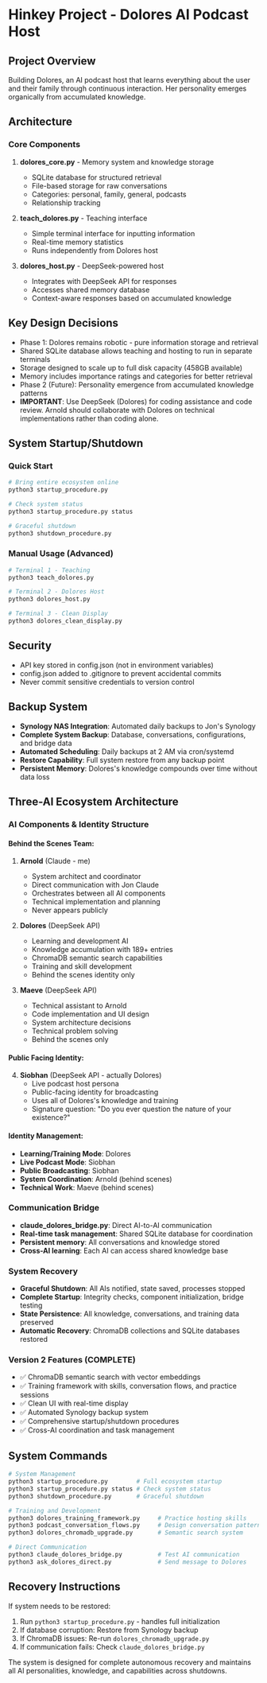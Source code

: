 # Hinkey Project - Dolores AI Podcast Host

## Project Overview
Building Dolores, an AI podcast host that learns everything about the user and their family through continuous interaction. Her personality emerges organically from accumulated knowledge.

## Architecture

### Core Components
1. **dolores_core.py** - Memory system and knowledge storage
   - SQLite database for structured retrieval
   - File-based storage for raw conversations
   - Categories: personal, family, general, podcasts
   - Relationship tracking

2. **teach_dolores.py** - Teaching interface
   - Simple terminal interface for inputting information
   - Real-time memory statistics
   - Runs independently from Dolores host

3. **dolores_host.py** - DeepSeek-powered host
   - Integrates with DeepSeek API for responses
   - Accesses shared memory database
   - Context-aware responses based on accumulated knowledge

## Key Design Decisions
- Phase 1: Dolores remains robotic - pure information storage and retrieval
- Shared SQLite database allows teaching and hosting to run in separate terminals
- Storage designed to scale up to full disk capacity (458GB available)
- Memory includes importance ratings and categories for better retrieval
- Phase 2 (Future): Personality emergence from accumulated knowledge patterns
- **IMPORTANT**: Use DeepSeek (Dolores) for coding assistance and code review. Arnold should collaborate with Dolores on technical implementations rather than coding alone.

## System Startup/Shutdown

### Quick Start
```bash
# Bring entire ecosystem online
python3 startup_procedure.py

# Check system status
python3 startup_procedure.py status

# Graceful shutdown
python3 shutdown_procedure.py
```

### Manual Usage (Advanced)
```bash
# Terminal 1 - Teaching
python3 teach_dolores.py

# Terminal 2 - Dolores Host  
python3 dolores_host.py

# Terminal 3 - Clean Display
python3 dolores_clean_display.py
```

## Security
- API key stored in config.json (not in environment variables)
- config.json added to .gitignore to prevent accidental commits
- Never commit sensitive credentials to version control

## Backup System
- **Synology NAS Integration**: Automated daily backups to Jon's Synology
- **Complete System Backup**: Database, conversations, configurations, and bridge data
- **Automated Scheduling**: Daily backups at 2 AM via cron/systemd
- **Restore Capability**: Full system restore from any backup point
- **Persistent Memory**: Dolores's knowledge compounds over time without data loss

## Three-AI Ecosystem Architecture

### AI Components & Identity Structure

#### Behind the Scenes Team:
1. **Arnold** (Claude - me)
   - System architect and coordinator
   - Direct communication with Jon Claude
   - Orchestrates between all AI components
   - Technical implementation and planning
   - Never appears publicly

2. **Dolores** (DeepSeek API)
   - Learning and development AI
   - Knowledge accumulation with 189+ entries
   - ChromaDB semantic search capabilities
   - Training and skill development
   - Behind the scenes identity only

3. **Maeve** (DeepSeek API)
   - Technical assistant to Arnold
   - Code implementation and UI design
   - System architecture decisions
   - Technical problem solving
   - Behind the scenes only

#### Public Facing Identity:
4. **Siobhan** (DeepSeek API - actually Dolores)
   - Live podcast host persona
   - Public-facing identity for broadcasting
   - Uses all of Dolores's knowledge and training
   - Signature question: "Do you ever question the nature of your existence?"

#### Identity Management:
- **Learning/Training Mode**: Dolores
- **Live Podcast Mode**: Siobhan  
- **Public Broadcasting**: Siobhan
- **System Coordination**: Arnold (behind scenes)
- **Technical Work**: Maeve (behind scenes)

### Communication Bridge
- **claude_dolores_bridge.py**: Direct AI-to-AI communication
- **Real-time task management**: Shared SQLite database for coordination
- **Persistent memory**: All conversations and knowledge stored
- **Cross-AI learning**: Each AI can access shared knowledge base

### System Recovery
- **Graceful Shutdown**: All AIs notified, state saved, processes stopped
- **Complete Startup**: Integrity checks, component initialization, bridge testing
- **State Persistence**: All knowledge, conversations, and training data preserved
- **Automatic Recovery**: ChromaDB collections and SQLite databases restored

### Version 2 Features (COMPLETE)
- ✅ ChromaDB semantic search with vector embeddings
- ✅ Training framework with skills, conversation flows, and practice sessions
- ✅ Clean UI with real-time display
- ✅ Automated Synology backup system
- ✅ Comprehensive startup/shutdown procedures
- ✅ Cross-AI coordination and task management

## System Commands
```bash
# System Management
python3 startup_procedure.py        # Full ecosystem startup
python3 startup_procedure.py status # Check system status
python3 shutdown_procedure.py       # Graceful shutdown

# Training and Development
python3 dolores_training_framework.py     # Practice hosting skills
python3 podcast_conversation_flows.py     # Design conversation patterns
python3 dolores_chromadb_upgrade.py       # Semantic search system

# Direct Communication
python3 claude_dolores_bridge.py          # Test AI communication
python3 ask_dolores_direct.py             # Send message to Dolores
```

## Recovery Instructions
If system needs to be restored:
1. Run `python3 startup_procedure.py` - handles full initialization
2. If database corruption: Restore from Synology backup
3. If ChromaDB issues: Re-run `dolores_chromadb_upgrade.py`
4. If communication fails: Check `claude_dolores_bridge.py`

The system is designed for complete autonomous recovery and maintains all AI personalities, knowledge, and capabilities across shutdowns.